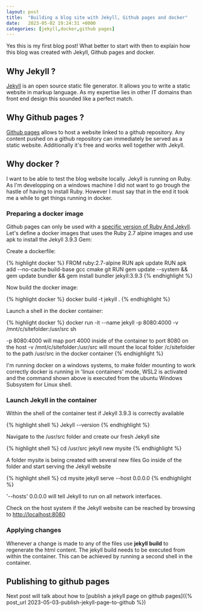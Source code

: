 ```yaml
---
layout: post
title:  "Building a blog site with Jekyll, Github pages and docker"
date:   2023-05-02 19:24:31 +0000
categories: [jekyll,docker,github pages]
---
```

Yes this is my first blog post! What better to start with then to explain how this blog was created with Jekyll, Github pages and docker.

## Why Jekyll ?

[Jekyll](https://jekyllrb.com/) is an open source static file generator.  It allows you to write a static website in markup language.  As my expertise lies in other IT domains than front end design this sounded like a perfect match.

## Why Github pages ?

[Github pages](https://pages.github.com/) allows to host a website linked to a github repository.  Any content pushed on a github repository can immediately be served as a static website.  Additionally it's free and works well together with Jekyll.

## Why docker ?

I want to be able to test the blog website locally.  Jekyll is running on Ruby.  As I'm developping on a windows machine I did not want to go trough the hastle of having to install Ruby.  However I must say that in the end it took me a while to get things running in docker.

### Preparing a docker image

Github pages can only be used with a [specific version of Ruby And Jekyll](https://pages.github.com/versions/). 
Let's define a docker images that uses the Ruby 2.7 alpine images and use apk to install the Jekyll 3.9.3 Gem:

Create a dockerfile:

{% highlight docker %}
FROM ruby:2.7-alpine
RUN apk update
RUN apk add --no-cache build-base gcc cmake git
RUN gem update --system && gem update bundler && gem install bundler jekyll:3.9.3
{% endhighlight %}

Now build the docker image:

{% highlight docker %}
docker build -t jekyll .
{% endhighlight %}
	
Launch a shell in the docker container:

{% highlight docker %}
docker run -it --name jekyll -p 8080:4000 -v /mnt/c/sitefolder:/usr/src sh
	
-p 8080:4000 will map port 4000 inside of the container to port 8080 on the host
-v /mnt/c/sitefolder:/usr/src will mount the local folder /c/sitefolder to the path /usr/src in the docker container
{% endhighlight %}	

I'm running docker on a windows systems, to make folder mounting to work correctly docker is running in 'linux containers' mode, WSL2 is activated and the command shown above is executed from the ubuntu Windows Subsystem for Linux shell.

### Launch Jekyll in the container 
	
Within the shell of the container test if Jekyll 3.9.3 is correctly available

{% highlight shell %}
Jekyll --version
{% endhighlight %}	
	
Navigate to the /usr/src folder and create our fresh Jekyll site

{% highlight shell %}
cd /usr/src
jekyll new mysite
{% endhighlight %}	
	
A folder mysite is being created with several new files
Go inside of the folder and start serving the Jekyll website

{% highlight shell %}
cd mysite
jekyll serve --host 0.0.0.0
{% endhighlight %}	
	
'--hosts' 0.0.0.0 will tell Jekyll to run on all network interfaces.  

Check on the host system if the Jekyll website can be reached by browsing to [http://localhost:8080](http://localhost:8080)

### Applying changes

Whenever a change is made to any of the files use **jekyll build** to regenerate the html content.  The jekyll build needs to be executed from within the container.  This can be achieved by running a second shell in the container.

## Publishing to github pages

Next post will talk about how to [publish a jekyll page on github pages]({% post_url 2023-05-03-publish-jekyll-page-to-github %})

